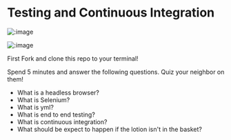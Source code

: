# Testing and Continuous Integration
![:image](https://travis-ci.org/NathanRiemer/express_app.svg?branch=master)

![:image](http://4.bp.blogspot.com/-MyXQLlk8VGc/U80eH-eo-fI/AAAAAAAAAwI/8Zrx7uZFR4A/s1600/download.jpg)

First Fork and clone this repo to your terminal!

Spend 5 minutes and answer the following questions.
Quiz your neighbor on them!

- What is a headless browser?
- What is Selenium?
- What is yml?
- What is end to end testing?
- What is continuous integration?
- What should be expect to happen if the lotion isn't in the basket?

